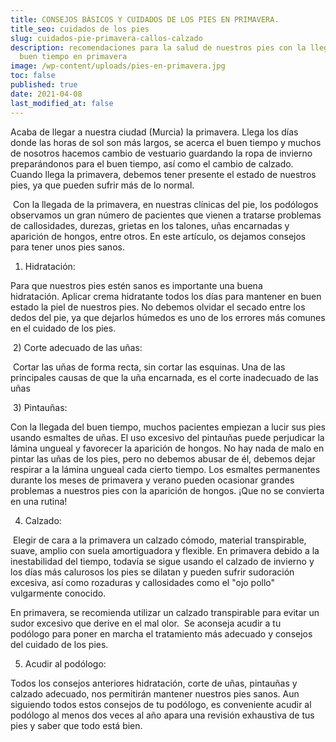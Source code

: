 ```yaml
---
title: CONSEJOS BÁSICOS Y CUIDADOS DE LOS PIES EN PRIMAVERA.
title_seo: cuidados de los pies
slug: cuidados-pie-primavera-callos-calzado
description: recomendaciones para la salud de nuestros pies con la llegada del
  buen tiempo en primavera
image: /wp-content/uploads/pies-en-primavera.jpg
toc: false
published: true
date: 2021-04-08
last_modified_at: false
---
```

Acaba de llegar a nuestra ciudad (Murcia) la primavera. Llega los días donde las horas de sol son más largos, se acerca el buen tiempo y muchos de nosotros hacemos cambio de vestuario guardando la ropa de invierno preparándonos para el buen tiempo, así como el cambio de calzado. Cuando llega la primavera, debemos tener presente el estado de nuestros pies, ya que pueden sufrir más de lo normal.

 Con la llegada de la primavera, en nuestras clínicas del pie, los podólogos observamos un gran número de pacientes que vienen a tratarse problemas de callosidades, durezas, grietas en los talones, uñas encarnadas y aparición de hongos, entre otros. En este artículo, os dejamos consejos para tener unos pies sanos.

1. Hidratación:

Para que nuestros pies estén sanos es importante una buena hidratación. Aplicar crema hidratante todos los días para mantener en buen estado la piel de nuestros pies. No debemos olvidar el secado entre los dedos del pie, ya que dejarlos húmedos es uno de los errores más comunes en el cuidado de los pies.

 2) Corte adecuado de las uñas:

 Cortar las uñas de forma recta, sin cortar las esquinas. Una de las principales causas de que la uña encarnada, es el corte inadecuado de las uñas

 3) Pintauñas:

Con la llegada del buen tiempo, muchos pacientes empiezan a lucir sus pies usando esmaltes de uñas. El uso excesivo del pintauñas puede perjudicar la lámina ungueal y favorecer la aparición de hongos. No hay nada de malo en pintar las uñas de los pies, pero no debemos abusar de él, debemos dejar respirar a la lámina ungueal cada cierto tiempo. Los esmaltes permanentes durante los meses de primavera y verano pueden ocasionar grandes problemas a nuestros pies con la aparición de hongos. ¡Que no se convierta en una rutina!

4. Calzado:

 Elegir de cara a la primavera un calzado cómodo, material transpirable, suave, amplio con suela amortiguadora y flexible. En primavera debido a la inestabilidad del tiempo, todavía se sigue usando el calzado de invierno y los días más calurosos los pies se dilatan y pueden sufrir sudoración excesiva, así como rozaduras y callosidades como el "ojo  pollo" vulgarmente conocido.

En primavera, se recomienda utilizar un calzado transpirable para evitar un sudor excesivo que derive en el mal olor.  Se aconseja acudir a tu podólogo para poner en marcha el tratamiento más adecuado y consejos del cuidado de los pies.

5. Acudir al podólogo:

Todos los consejos anteriores hidratación, corte de uñas, pintauñas y calzado adecuado, nos permitirán mantener nuestros pies sanos. Aun siguiendo todos estos consejos de tu podólogo, es conveniente acudir al podólogo al menos dos veces al año apara una revisión exhaustiva de tus pies y saber que todo está bien.
